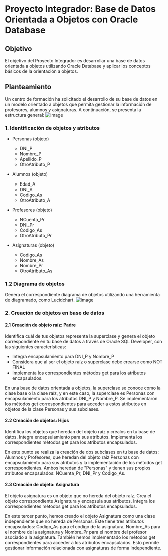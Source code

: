 # Proyecto Integrador: Base de Datos Orientada a Objetos con Oracle Database

## Objetivo
El objetivo del Proyecto Integrador es desarrollar una base de datos orientada a objetos utilizando Oracle Database y aplicar los conceptos básicos de la orientación a objetos.

## Planteamiento
Un centro de formación ha solicitado el desarrollo de su base de datos en un modelo orientado a objetos que permita gestionar la información de profesores, alumnos y asignaturas. A continuación, se presenta la estructura general:
![image](https://github.com/erikth97/Data-Bases-Advanced/assets/94486146/e4cbf177-4b7c-4000-97c0-7902c338d021)


### 1. Identificación de objetos y atributos

- Personas (objeto)
  - DNI_P
  - Nombre_P
  - Apellido_P
  - OtroAtributo_P

- Alumnos (objeto)
  - Edad_A
  - DNI_A
  - Codigo_As
  - OtroAtributo_A

- Profesores (objeto)
  - NCuenta_Pr
  - DNI_Pr
  - Codigo_As
  - OtroAtributo_Pr

- Asignaturas (objeto)
  - Codigo_As
  - Nombre_As
  - Nombre_Pr
  - OtroAtributo_As

### 1.2 Diagrama de objetos
Genera el correspondiente diagrama de objetos utilizando una herramienta de diagramado, como Lucidchart.
![image](https://github.com/erikth97/Data-Bases-Advanced/assets/94486146/7e73f3e9-adfe-4139-b4d4-9a5ca3be7931)


### 2. Creación de objetos en base de datos

#### 2.1 Creación de objeto raíz: Padre

Identifica cuál de tus objetos representa la superclase y genera el objeto correspondiente en tu base de datos a través de Oracle SQL Developer, con las siguientes características:
- Integra encapsulamiento para DNI_P y Nombre_P
- Considera que al ser el objeto raíz o superclase debe crearse como NOT FINAL
- Implementa los correspondientes métodos get para los atributos encapsulados.

En una base de datos orientada a objetos, la superclase se conoce como la clase base o la clase raíz, y en este caso, la superclase es Personas con encapsulamiento para los atributos DNI_P y Nombre_P. Se implementaron los métodos get correspondientes para acceder a estos atributos en objetos de la clase Personas y sus subclases.

#### 2.2 Creación de objetos: Hijos

Identifica los objetos que heredan del objeto raíz y créalos en tu base de datos. Integra encapsulamiento para sus atributos. Implementa los correspondientes métodos get para los atributos encapsulados.

En este punto se realiza la creación de dos subclases en tu base de datos: Alumnos y Profesores, que heredan del objeto raíz Personas con encapsulamiento para sus atributos y la implementación de los métodos get correspondientes. Ambos heredan de "Personas" y tienen sus propios atributos encapsulados: NCuenta_Pr, DNI_Pr y Codigo_As.

#### 2.3 Creación de objeto: Asignatura

El objeto asignatura es un objeto que no hereda del objeto raíz. Crea el objeto correspondiente Asignatura y encapsula sus atributos. Integra los correspondientes métodos get para los atributos encapsulados.

En este tercer punto, hemos creado el objeto Asignatura como una clase independiente que no hereda de Personas. Este tiene tres atributos encapsulados: Codigo_As para el código de la asignatura, Nombre_As para el nombre de la asignatura y Nombre_Pr para el nombre del profesor asociado a la asignatura. También hemos implementado los métodos get correspondientes para acceder a los atributos encapsulados. Esto permite gestionar información relacionada con asignaturas de forma independiente.
